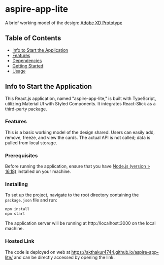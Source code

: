 # aspire-app-lite

A brief working model of the design: [Adobe XD Prototype](https://xd.adobe.com/view/80c753f2-db2f-4dfc-b6c2-ce39a4c787f0-d594)

## Table of Contents

- [Info to Start the Application](#info-to-start-the-application)
- [Features](#features)
- [Dependencies](#dependencies)
- [Getting Started](#getting-started)
- [Usage](#usage)

## Info to Start the Application

This React.js application, named "aspire-app-lite," is built with TypeScript, utilizing Material UI with Styled Components. It integrates React-Slick as a third-party package.

### Features

This is a basic working model of the design shared. Users can easily add, remove, freeze, and view the cards. The actual API is not called; data is pulled from local storage.

### Prerequisites

Before running the application, ensure that you have [Node.js (version > 16.18)](https://nodejs.org/) installed on your machine.

### Installing

To set up the project, navigate to the root directory containing the `package.json` file and run:

```bash
npm install
npm start
```
The application server will be running at http://localhost:3000 on the local machine.

### Hosted Link
The code is deployed on web at https://akthakur4744.github.io/aspire-app-lite/ and can be directly accessed by opening the link.


